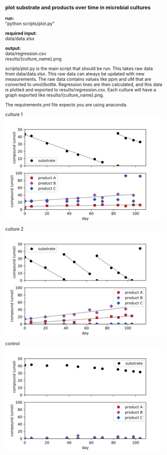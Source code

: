### plot substrate and products over time in microbial cultures

**run:**  
"python scripts/plot.py"

**required input:**  
data/data.xlsx

**output:**    
data/regression.csv  
results/{culture_name}.png
 
scripts/plot.py is the main script that should be run. This takes raw data from
data/data.xlsx. This raw data can always be updated with new measurements.
The raw data contains values like ppm and uM that are converted to umol/bottle.
Regression lines are then calculated, and this data is plotted and exported to
results/regression.csv. Each culture will have a graph exported like
results/{culture_name}.png.

The requirements.yml file expects you are using anaconda.

culture 1
<img src="/results/culture_1.png" alt="culture 1 plot" width="500"/>

culture 2
<img src="/results/culture_2.png" alt="culture 2 plot" width="500"/>   
      
control
<img src="/results/control.png" alt="control plot" width="500"/>
